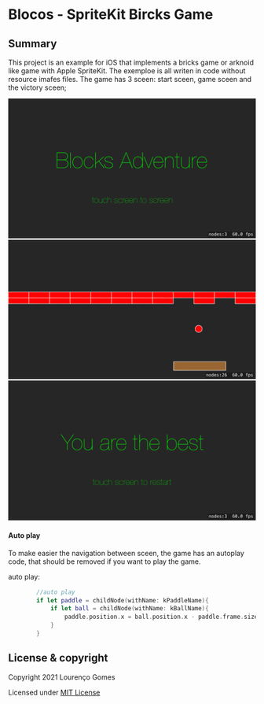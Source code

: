Blocos - SpriteKit Bircks Game
==============================

Summary
-------

This project is an example for iOS that implements a bricks game or arknoid like game with Apple SpriteKit. The exemploe is all writen in code without resource imafes files.
The game has 3 sceen: start sceen, game sceen and the victory sceen; 

![start sceen](docs/start_screen.png "start sceen")
![game sceen](docs/game_screen.png "game sceen")
![victory sceen](docs/victory_screen.png "victory sceen")

#### Auto play

To make easier the navigation between sceen, the game has an autoplay code, that should be removed if you want to play the game.

auto play:
```swift
        //auto play
        if let paddle = childNode(withName: kPaddleName){
            if let ball = childNode(withName: kBallName){
                paddle.position.x = ball.position.x - paddle.frame.size.width/2.0
            }
        }
```

License & copyright
-------------------

Copyright 2021 Lourenço Gomes

Licensed under [MIT License](LICENSE)
